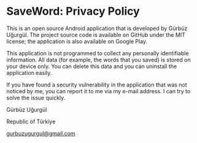 # SaveWord: Privacy Policy

This is an open source Android application that is developed by Gürbüz Uğurgül. The project source code is available on GitHub under the MIT license; the application is also available on Google Play.

This application is not programmed to collect any personally identifiable information. All data (for example, the words that you saved) is stored on your device only. You can delete this data and you can uninstall the application easily.

If you have found a security vulnerability in the application that was not noticed by me, you can report it to me via my e-mail address. I can try to solve the issue quickly.

Gürbüz Uğurgül

Republic of Türkiye

gurbuzugurgul@gmail.com
